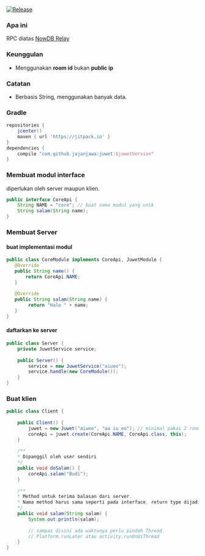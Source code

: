 [![Release](https://jitpack.io/v/jajanjawa/jnowdb.svg)](https://jitpack.io/#jajanjawa/jnowdb)

### Apa ini
RPC diatas [NowDB Relay](http://nowdb.net)

### Keunggulan
* Menggunakan **room id** bukan **public ip**

### Catatan
* Berbasis String, menggunakan banyak data.

### Gradle
```groovy
repositories {
    jcenter()
    maven { url 'https://jitpack.io' }
}
dependencies {
    compile "com.github.jajanjawa:juwet:$juwetVersion"
}
```

### Membuat modul interface
diperlukan oleh server maupun klien.
```java
public interface CoreApi {
    String NAME = "core"; // buat nama modul yang unik
    String salam(String name);
}
```

### Membuat Server
#### buat implementasi modul
```java
public class CoreModule implements CoreApi, JuwetModule {
   @Override
   public String name() {
       return CoreApi.NAME;
   } 
   
   @Override
   public String salam(String name) {
        return "Halo " + name;
   }
}
```
#### daftarkan ke server
```java
public class Server {
    private JuwetService service;
    
    public Server() {
        service = new JuwetService("aiueo");
        service.handle(new CoreModule());
    }
}
```

### Buat klien
```java
public class Client {
    
    public Client() {
        juwet = new Juwet("aiueo", "aa iu eo"); // minimal pakai 2 room
        coreApi = juwet.create(CoreApi.NAME, CoreApi.class, this);
    }
    
    /**
    * Dipanggil oleh user sendiri
    */
    public void doSalam() {
        coreApi.salam("Budi");
    }
    
    /**
    * Method untuk terima balasan dari server.
    * Nama method harus sama seperti pada interface, return type dijadikan argument. 
    */
    public void salam(String salam) {
        System.out.println(salam);
        
        // sampai disini ada waktunya perlu pindah Thread.
        // Platform.runLater atau activity.runOnUiThread
    }
}
```